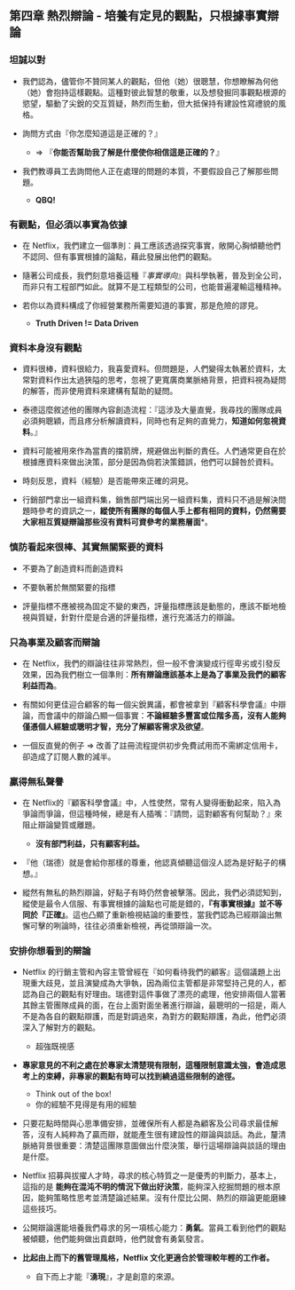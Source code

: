 ## 第四章 熱烈辯論 - 培養有定見的觀點，只根據事實辯論

### 坦誠以對

- 我們認為，儘管你不贊同某人的觀點，但他（她）很聰慧，你想瞭解為何他（她）會抱持這樣觀點。這種對彼此智慧的敬重，以及想發掘同事觀點根源的慾望，驅動了尖銳的交互質疑，熱烈而生動，但大抵保持有建設性寫禮貌的風格。

- 詢問方式由『你怎麼知道這是正確的？』  
  - => 『**你能否幫助我了解是什麼使你相信這是正確的？**』

- 我們教導員工去詢問他人正在處理的問題的本質，不要假設自己了解那些問題。
  - **QBQ!**

### 有觀點，但必須以事實為依據

- 在 Netflix，我們建立一個準則：員工應該透過探究事實，敞開心胸傾聽他們不認同、但有事實根據的論點，藉此發展出他們的觀點。

- 隨著公司成長，我們刻意培養這種『*事實導向*』與科學執著，普及到全公司，而非只有工程部門如此。就算不是工程類型的公司，也能普遍灌輸這種精神。

- 若你以為資料構成了你經營業務所需要知道的事實，那是危險的謬見。
  - **Truth Driven != Data Driven**

### 資料本身沒有觀點

- 資料很棒，資料很給力，我喜愛資料。但問題是，人們變得太執著於資料，太常對資料作出太過狹隘的思考，忽視了更寬廣商業脈絡背景，把資料視為疑問的解答，而非使用資料來建構有幫助的疑問。

- 泰德這麼敘述他的團隊內容創造流程：『這涉及大量直覺，我尋找的團隊成員必須夠聰穎，而且疼分析解讀資料，同時也有足夠的直覺力，**知道如何忽視資料**。』

- 資料可能被用來作為當責的擋箭牌，規避做出判斷的責任。人們通常更自在於根據應資料來做出決策，部分是因為倘若決策錯誤，他們可以歸咎於資料。
- 時刻反思，資料（經驗）是否能帶來正確的洞見。

- 行銷部門拿出一組資料集，銷售部門端出另一組資料集，資料只不過是解決問題時參考的資訊之一，**縱使所有團隊的每個人手上都有相同的資料，仍然需要大家相互質疑辯論那些沒有資料可資參考的業務層面***。

### 慎防看起來很棒、其實無關緊要的資料

- 不要為了創造資料而創造資料

- 不要執著於無關緊要的指標

- 評量指標不應被視為固定不變的東西，評量指標應該是動態的，應該不斷地檢視與質疑，針對什麼是合適的評量指標，進行充滿活力的辯論。

### 只為事業及顧客而辯論

- 在 Netflix，我們的辯論往往非常熱烈，但一般不會演變成行徑卑劣或引發反效果，因為我們樹立一個準則：**所有辯論應該基本上是為了事業及我們的顧客利益而為**。

- 有關如何更佳迎合顧客的每一個尖銳異議，都會被拿到『顧客科學會議』中辯論，而會議中的辯論凸顯一個事實：**不論經驗多豐富或位階多高，沒有人能夠僅憑個人經驗或聰明才智，充分了解顧客需求及欲望**。

- 一個反直覺的例子 => 改善了註冊流程提供初步免費試用而不需綁定信用卡，卻造成了訂閱人數的減半。

### 贏得無私聲譽

- 在 Netflix的『顧客科學會議』中，人性使然，常有人變得衝動起來，陷入為爭論而爭論，但這種時候，總是有人插嘴：『請問，這對顧客有何幫助？』來阻止辯論變質或離題。
  - **沒有部門利益，只有顧客利益。**

- 『他（瑞德）就是會給你那樣的尊重，他認真傾聽這個沒人認為是好點子的構想。』

- 縱然有無私的熱烈辯論，好點子有時仍然會被擊落。因此，我們必須認知到，縱使是最令人信服、有事實根據的論點也可能是錯的，**『有事實根據』並不等同於『正確』**。這也凸顯了重新檢視結論的重要性，當我們認為已經辯論出無懈可擊的咧論時，往往必須重新檢視，再從頭辯論一次。

### 安排你想看到的辯論

- Netflix 的行銷主管和內容主管曾經在『如何看待我們的顧客』這個議題上出現重大歧見，並且演變成為大爭執，因為兩位主管都是非常堅持己見的人，都認為自己的觀點有好理由。瑞德對這件事做了漂亮的處理，他安排兩個人當著其餘主管團隊成員的面，在台上面對面坐著進行辯論，最聰明的一招是，兩人不是為各自的觀點辯護，而是對調過來，為對方的觀點辯護，為此，他們必須深入了解對方的觀點。
  - 超強既視感

- **專家意見的不利之處在於專家太清楚現有限制，這種限制意識太強，會造成思考上的束縛，非專家的觀點有時可以找到繞過這些限制的途徑。**
  - Think out of the box!
  - 你的經驗不見得是有用的經驗

- 只要花點時間與心思準備安排，並確保所有人都是為顧客及公司尋求最佳解答，沒有人純粹為了贏而辯，就能產生很有建設性的辯論與談話。為此，釐清脈絡背景很重要：清楚這團隊意圖做出什麼決策，舉行這場辯論與談話的理由是什麼。

- Netflix 招募與拔擢人才時，尋求的核心特質之一是優秀的判斷力，基本上，這指的是 **能夠在混沌不明的情況下做出好決策**，能夠深入挖掘問題的根本原因，能夠策略性思考並清楚論述結果。沒有什麼比公開、熱烈的辯論更能磨練這些技巧。

- 公開辯論還能培養我們尋求的另一項核心能力：**勇氣**。當員工看到他們的觀點被傾聽，他們能夠做出貢獻時，他們就會有勇氣發言。

- **比起由上而下的舊管理風格，Netflix 文化更適合於管理較年輕的工作者。**
  - 自下而上才能『**湧現**』，才是創意的來源。